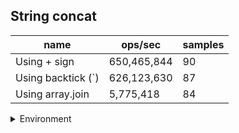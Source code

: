 ## String concat

|name|ops/sec|samples|
|-|-|-|
|Using + sign|650,465,844|90|
|Using backtick (`)|626,123,630|87|
|Using array.join|5,775,418|84|


<details>
<summary>Environment</summary>

* __Machine:__ linux x64 | 2 vCPUs | 6.8GB Mem
* __Run:__ Tue Oct 10 2023 21:55:34 GMT+0000 (Coordinated Universal Time)
</details>

<!--
{"environment":{"platform":"linux","arch":"x64","cpus":2,"totalMemory":6.759754180908203},"benchmarks":"[{\"timeStamp\":1696974923399,\"currentTarget\":{\"0\":{\"name\":\"Using + sign\",\"options\":{\"async\":false,\"defer\":false,\"delay\":0.005,\"initCount\":1,\"maxTime\":5,\"minSamples\":5,\"minTime\":0.05},\"async\":false,\"defer\":false,\"delay\":0.005,\"initCount\":1,\"maxTime\":5,\"minSamples\":5,\"minTime\":0.05,\"id\":1,\"stats\":{\"moe\":1.3507083422429621e-11,\"rme\":0.8785896415459379,\"sem\":6.891369093076338e-12,\"deviation\":6.537726759303038e-11,\"mean\":1.537359739259274e-9,\"sample\":[1.5431675467270136e-9,1.524880334651519e-9,1.5264342905270958e-9,1.5270479402183074e-9,1.5079107736227632e-9,1.5597277825173317e-9,1.4988458020283486e-9,1.4934103650314879e-9,1.5195546847591007e-9,1.5160056804604302e-9,1.5129283365705639e-9,1.5125164023026294e-9,1.507964500286214e-9,1.4925835713772754e-9,1.5153400667965697e-9,1.5279122851328951e-9,1.5083883439645467e-9,1.5138655385181672e-9,1.6538520614831221e-9,1.5903911414522161e-9,1.637808503724959e-9,1.5036249081348675e-9,1.499544935160573e-9,1.5068608352263526e-9,1.5053266106552271e-9,1.4938588035824221e-9,1.5054310791674922e-9,1.5173973502845333e-9,1.4963392442413524e-9,1.4991897422188716e-9,1.4979599687406332e-9,1.5831048713439243e-9,1.566974108938664e-9,1.5405422634548208e-9,1.5231543283390285e-9,1.507550826009507e-9,1.4913515197944007e-9,1.5044914962333226e-9,1.5136933463144565e-9,1.515650494011413e-9,1.5169284294492208e-9,1.5059273415955087e-9,1.4955339135319096e-9,1.4968267731108443e-9,1.5414389034706253e-9,1.7062886726275255e-9,1.4959271244358503e-9,1.7103697847685647e-9,1.7116596356883102e-9,1.5383348906371748e-9,1.4980391733979955e-9,1.5740847323623389e-9,1.6203382203590247e-9,1.4972467938491447e-9,1.5095913820800266e-9,1.4938627374014556e-9,1.6283217124120388e-9,1.5062222199847596e-9,1.5013517071653542e-9,1.5241046178122575e-9,1.5445399076448869e-9,1.5241135544237105e-9,1.5567772863270352e-9,1.6260219946093764e-9,1.498274504166263e-9,1.4962250114842906e-9,1.5657080591940887e-9,1.7222377537219423e-9,1.504488517362838e-9,1.5223441053559765e-9,1.502510517572491e-9,1.4956977514085515e-9,1.5049949253451863e-9,1.49789320874426e-9,1.5055817628306132e-9,1.5525770193666201e-9,1.51727993616638e-9,1.6773873137234091e-9,1.8733845697070733e-9,1.4951824068147502e-9,1.5115306565540767e-9,1.546520916094423e-9,1.5151589505927819e-9,1.4934367589221861e-9,1.5557912504079937e-9,1.4896178171724794e-9,1.5089413412421134e-9,1.5460432183823334e-9,1.492124347883718e-9,1.4850097199685012e-9],\"variance\":4.2741871179307006e-21},\"times\":{\"cycle\":0.052400886726975744,\"elapsed\":5.647,\"period\":1.537359739259274e-9,\"timeStamp\":1696974917752},\"running\":false,\"count\":34084987,\"cycles\":8,\"hz\":650465843.7860594},\"1\":{\"name\":\"Using backtick (`)\",\"options\":{\"async\":false,\"defer\":false,\"delay\":0.005,\"initCount\":1,\"maxTime\":5,\"minSamples\":5,\"minTime\":0.05},\"async\":false,\"defer\":false,\"delay\":0.005,\"initCount\":1,\"maxTime\":5,\"minSamples\":5,\"minTime\":0.05,\"id\":2,\"stats\":{\"moe\":6.096070929668882e-11,\"rme\":3.816894061847579,\"sem\":3.1102402702392254e-11,\"deviation\":2.9010389946702645e-10,\"mean\":1.5971286682025594e-9,\"sample\":[1.5816740660206526e-9,1.5461014716879164e-9,1.4508637753731652e-9,1.4452797248148639e-9,1.470834225270017e-9,1.4706065274172282e-9,1.485879749996981e-9,1.4958985996322652e-9,1.485677992405902e-9,1.5246148152155546e-9,1.5092781542846639e-9,1.512509215638254e-9,1.527698852930274e-9,1.7914973644261763e-9,1.5251336492722705e-9,1.5411360814312084e-9,1.8059606455677992e-9,1.5004468498304703e-9,1.5283762108085518e-9,1.4931488742459635e-9,1.4947975508127214e-9,1.5077015628229472e-9,1.5468631724115746e-9,1.4909612455084076e-9,1.5071913755201345e-9,1.4878195339451526e-9,1.576075192863684e-9,1.5067359798145566e-9,1.5846067720050735e-9,1.5055772859689903e-9,1.6035261001257787e-9,1.5864081502457652e-9,1.6387937305615567e-9,1.5600900253900398e-9,1.4884536292314007e-9,1.6108701340860774e-9,1.5330253109797837e-9,1.5043494469147101e-9,1.5213578424227675e-9,1.5501490253623992e-9,1.4944372694000805e-9,1.5061047667796094e-9,1.5016862178899552e-9,1.7181085594764517e-9,1.5625457034986005e-9,1.51933444436435e-9,1.5628137816921185e-9,1.5255429001345175e-9,1.5144634108429314e-9,1.4956391681926507e-9,1.576527706317961e-9,1.4969650326136821e-9,1.4939645513641824e-9,1.5073700751008045e-9,1.5238538720495438e-9,1.511108441505906e-9,1.5837420677922221e-9,1.517662738609696e-9,1.5273501005228374e-9,3.9692702148352295e-9,2.503601070364372e-9,1.5095000876348507e-9,1.4923274326251421e-9,1.5002940616889976e-9,1.5821625652566913e-9,1.5706619790500105e-9,1.5582935181540472e-9,1.6064103978253297e-9,1.5457613453841798e-9,1.5825854203450798e-9,1.6944440369261354e-9,1.778246531116886e-9,1.6461138994810823e-9,1.6246178098746564e-9,1.6450070861589363e-9,1.8477874441120667e-9,1.7063623189913758e-9,1.8302314496793075e-9,1.7340005437655306e-9,1.7574479463253328e-9,1.5117446120130907e-9,1.5717480113402755e-9,1.5170739523139015e-9,1.5415704943473143e-9,1.4987253099508198e-9,1.4942260580247338e-9,1.492787814625471e-9],\"variance\":8.416027248597459e-20},\"times\":{\"cycle\":0.05541254045328329,\"elapsed\":5.349,\"period\":1.5971286682025594e-9,\"timeStamp\":1696974923414},\"running\":false,\"count\":34695101,\"cycles\":6,\"hz\":626123630.4307405},\"2\":{\"name\":\"Using array.join\",\"options\":{\"async\":false,\"defer\":false,\"delay\":0.005,\"initCount\":1,\"maxTime\":5,\"minSamples\":5,\"minTime\":0.05},\"async\":false,\"defer\":false,\"delay\":0.005,\"initCount\":1,\"maxTime\":5,\"minSamples\":5,\"minTime\":0.05,\"id\":3,\"stats\":{\"moe\":2.1130766580059723e-9,\"rme\":1.2203900789025608,\"sem\":1.0781003357173329e-9,\"deviation\":9.880952790363962e-9,\"mean\":1.7314764308033068e-7,\"sample\":[1.6923465403485028e-7,1.8804658771781426e-7,1.9356622897949782e-7,1.67249591859219e-7,1.6722789112239552e-7,1.671447606074871e-7,1.6723857456206242e-7,1.758829161784001e-7,1.8408522713994305e-7,1.7653895616117305e-7,1.6602827545746982e-7,1.6806944444444445e-7,1.7046674137829931e-7,1.6892384300132264e-7,1.646590380442927e-7,1.638823747874302e-7,1.762503371796793e-7,1.6636450263553971e-7,1.6742426976980565e-7,1.6442219456733494e-7,1.6843516702610781e-7,1.6866777539598252e-7,1.8594070850083725e-7,1.755805321900716e-7,1.7380958306999654e-7,1.6485971696453586e-7,1.640977252300311e-7,1.6821117922057766e-7,1.7486486198133888e-7,1.6790985302580618e-7,1.91587987300602e-7,1.662881386070752e-7,1.632901010649648e-7,2.0346730422300246e-7,2.0847341144368359e-7,1.8030129386432854e-7,1.710882976728547e-7,1.7207632894285917e-7,1.7508536206863106e-7,1.9078391948426477e-7,1.670375679747564e-7,1.7312675473479337e-7,1.642435387609681e-7,1.656670259698766e-7,1.704641014138689e-7,1.7311759864970842e-7,1.8689015649053278e-7,1.657557727869773e-7,1.6199595622525083e-7,1.8001146327845893e-7,1.677308905018089e-7,1.6692293182430613e-7,1.66347526431753e-7,1.671407262986035e-7,1.7306880022825623e-7,1.829302233423685e-7,1.9310677001600963e-7,1.6838568643302107e-7,1.6960465389065893e-7,1.6742636676335854e-7,1.787778115935137e-7,1.8248829077305942e-7,1.6285040975161284e-7,1.6428939084121927e-7,1.702758000855961e-7,1.6600767511531694e-7,1.6510890674782443e-7,1.922086325233408e-7,1.9275803889866375e-7,1.8978591785946392e-7,1.692762153851031e-7,1.655628861730626e-7,1.8042190942666478e-7,1.6831308827492194e-7,1.6734774517729485e-7,1.6615192036394186e-7,1.6572298571813526e-7,1.6462512086483747e-7,1.6168597016818046e-7,1.7998124177722828e-7,1.7058997257755164e-7,1.7384393298143833e-7,1.7322731466070663e-7,1.7460067208775184e-7],\"variance\":9.763322804540135e-17},\"times\":{\"cycle\":0.05461682679504411,\"elapsed\":5.451,\"period\":1.7314764308033068e-7,\"timeStamp\":1696974928764},\"running\":false,\"count\":315435,\"cycles\":5,\"hz\":5775417.916234971},\"options\":{},\"events\":{\"start\":[null],\"cycle\":[null,null],\"complete\":[null,null]},\"length\":3,\"running\":false},\"type\":\"cycle\",\"target\":{\"name\":\"Using + sign\",\"options\":{\"async\":false,\"defer\":false,\"delay\":0.005,\"initCount\":1,\"maxTime\":5,\"minSamples\":5,\"minTime\":0.05},\"async\":false,\"defer\":false,\"delay\":0.005,\"initCount\":1,\"maxTime\":5,\"minSamples\":5,\"minTime\":0.05,\"id\":1,\"stats\":{\"moe\":1.3507083422429621e-11,\"rme\":0.8785896415459379,\"sem\":6.891369093076338e-12,\"deviation\":6.537726759303038e-11,\"mean\":1.537359739259274e-9,\"sample\":[1.5431675467270136e-9,1.524880334651519e-9,1.5264342905270958e-9,1.5270479402183074e-9,1.5079107736227632e-9,1.5597277825173317e-9,1.4988458020283486e-9,1.4934103650314879e-9,1.5195546847591007e-9,1.5160056804604302e-9,1.5129283365705639e-9,1.5125164023026294e-9,1.507964500286214e-9,1.4925835713772754e-9,1.5153400667965697e-9,1.5279122851328951e-9,1.5083883439645467e-9,1.5138655385181672e-9,1.6538520614831221e-9,1.5903911414522161e-9,1.637808503724959e-9,1.5036249081348675e-9,1.499544935160573e-9,1.5068608352263526e-9,1.5053266106552271e-9,1.4938588035824221e-9,1.5054310791674922e-9,1.5173973502845333e-9,1.4963392442413524e-9,1.4991897422188716e-9,1.4979599687406332e-9,1.5831048713439243e-9,1.566974108938664e-9,1.5405422634548208e-9,1.5231543283390285e-9,1.507550826009507e-9,1.4913515197944007e-9,1.5044914962333226e-9,1.5136933463144565e-9,1.515650494011413e-9,1.5169284294492208e-9,1.5059273415955087e-9,1.4955339135319096e-9,1.4968267731108443e-9,1.5414389034706253e-9,1.7062886726275255e-9,1.4959271244358503e-9,1.7103697847685647e-9,1.7116596356883102e-9,1.5383348906371748e-9,1.4980391733979955e-9,1.5740847323623389e-9,1.6203382203590247e-9,1.4972467938491447e-9,1.5095913820800266e-9,1.4938627374014556e-9,1.6283217124120388e-9,1.5062222199847596e-9,1.5013517071653542e-9,1.5241046178122575e-9,1.5445399076448869e-9,1.5241135544237105e-9,1.5567772863270352e-9,1.6260219946093764e-9,1.498274504166263e-9,1.4962250114842906e-9,1.5657080591940887e-9,1.7222377537219423e-9,1.504488517362838e-9,1.5223441053559765e-9,1.502510517572491e-9,1.4956977514085515e-9,1.5049949253451863e-9,1.49789320874426e-9,1.5055817628306132e-9,1.5525770193666201e-9,1.51727993616638e-9,1.6773873137234091e-9,1.8733845697070733e-9,1.4951824068147502e-9,1.5115306565540767e-9,1.546520916094423e-9,1.5151589505927819e-9,1.4934367589221861e-9,1.5557912504079937e-9,1.4896178171724794e-9,1.5089413412421134e-9,1.5460432183823334e-9,1.492124347883718e-9,1.4850097199685012e-9],\"variance\":4.2741871179307006e-21},\"times\":{\"cycle\":0.052400886726975744,\"elapsed\":5.647,\"period\":1.537359739259274e-9,\"timeStamp\":1696974917752},\"running\":false,\"count\":34084987,\"cycles\":8,\"hz\":650465843.7860594},\"aborted\":false},{\"timeStamp\":1696974928763,\"currentTarget\":{\"0\":{\"name\":\"Using + sign\",\"options\":{\"async\":false,\"defer\":false,\"delay\":0.005,\"initCount\":1,\"maxTime\":5,\"minSamples\":5,\"minTime\":0.05},\"async\":false,\"defer\":false,\"delay\":0.005,\"initCount\":1,\"maxTime\":5,\"minSamples\":5,\"minTime\":0.05,\"id\":1,\"stats\":{\"moe\":1.3507083422429621e-11,\"rme\":0.8785896415459379,\"sem\":6.891369093076338e-12,\"deviation\":6.537726759303038e-11,\"mean\":1.537359739259274e-9,\"sample\":[1.5431675467270136e-9,1.524880334651519e-9,1.5264342905270958e-9,1.5270479402183074e-9,1.5079107736227632e-9,1.5597277825173317e-9,1.4988458020283486e-9,1.4934103650314879e-9,1.5195546847591007e-9,1.5160056804604302e-9,1.5129283365705639e-9,1.5125164023026294e-9,1.507964500286214e-9,1.4925835713772754e-9,1.5153400667965697e-9,1.5279122851328951e-9,1.5083883439645467e-9,1.5138655385181672e-9,1.6538520614831221e-9,1.5903911414522161e-9,1.637808503724959e-9,1.5036249081348675e-9,1.499544935160573e-9,1.5068608352263526e-9,1.5053266106552271e-9,1.4938588035824221e-9,1.5054310791674922e-9,1.5173973502845333e-9,1.4963392442413524e-9,1.4991897422188716e-9,1.4979599687406332e-9,1.5831048713439243e-9,1.566974108938664e-9,1.5405422634548208e-9,1.5231543283390285e-9,1.507550826009507e-9,1.4913515197944007e-9,1.5044914962333226e-9,1.5136933463144565e-9,1.515650494011413e-9,1.5169284294492208e-9,1.5059273415955087e-9,1.4955339135319096e-9,1.4968267731108443e-9,1.5414389034706253e-9,1.7062886726275255e-9,1.4959271244358503e-9,1.7103697847685647e-9,1.7116596356883102e-9,1.5383348906371748e-9,1.4980391733979955e-9,1.5740847323623389e-9,1.6203382203590247e-9,1.4972467938491447e-9,1.5095913820800266e-9,1.4938627374014556e-9,1.6283217124120388e-9,1.5062222199847596e-9,1.5013517071653542e-9,1.5241046178122575e-9,1.5445399076448869e-9,1.5241135544237105e-9,1.5567772863270352e-9,1.6260219946093764e-9,1.498274504166263e-9,1.4962250114842906e-9,1.5657080591940887e-9,1.7222377537219423e-9,1.504488517362838e-9,1.5223441053559765e-9,1.502510517572491e-9,1.4956977514085515e-9,1.5049949253451863e-9,1.49789320874426e-9,1.5055817628306132e-9,1.5525770193666201e-9,1.51727993616638e-9,1.6773873137234091e-9,1.8733845697070733e-9,1.4951824068147502e-9,1.5115306565540767e-9,1.546520916094423e-9,1.5151589505927819e-9,1.4934367589221861e-9,1.5557912504079937e-9,1.4896178171724794e-9,1.5089413412421134e-9,1.5460432183823334e-9,1.492124347883718e-9,1.4850097199685012e-9],\"variance\":4.2741871179307006e-21},\"times\":{\"cycle\":0.052400886726975744,\"elapsed\":5.647,\"period\":1.537359739259274e-9,\"timeStamp\":1696974917752},\"running\":false,\"count\":34084987,\"cycles\":8,\"hz\":650465843.7860594},\"1\":{\"name\":\"Using backtick (`)\",\"options\":{\"async\":false,\"defer\":false,\"delay\":0.005,\"initCount\":1,\"maxTime\":5,\"minSamples\":5,\"minTime\":0.05},\"async\":false,\"defer\":false,\"delay\":0.005,\"initCount\":1,\"maxTime\":5,\"minSamples\":5,\"minTime\":0.05,\"id\":2,\"stats\":{\"moe\":6.096070929668882e-11,\"rme\":3.816894061847579,\"sem\":3.1102402702392254e-11,\"deviation\":2.9010389946702645e-10,\"mean\":1.5971286682025594e-9,\"sample\":[1.5816740660206526e-9,1.5461014716879164e-9,1.4508637753731652e-9,1.4452797248148639e-9,1.470834225270017e-9,1.4706065274172282e-9,1.485879749996981e-9,1.4958985996322652e-9,1.485677992405902e-9,1.5246148152155546e-9,1.5092781542846639e-9,1.512509215638254e-9,1.527698852930274e-9,1.7914973644261763e-9,1.5251336492722705e-9,1.5411360814312084e-9,1.8059606455677992e-9,1.5004468498304703e-9,1.5283762108085518e-9,1.4931488742459635e-9,1.4947975508127214e-9,1.5077015628229472e-9,1.5468631724115746e-9,1.4909612455084076e-9,1.5071913755201345e-9,1.4878195339451526e-9,1.576075192863684e-9,1.5067359798145566e-9,1.5846067720050735e-9,1.5055772859689903e-9,1.6035261001257787e-9,1.5864081502457652e-9,1.6387937305615567e-9,1.5600900253900398e-9,1.4884536292314007e-9,1.6108701340860774e-9,1.5330253109797837e-9,1.5043494469147101e-9,1.5213578424227675e-9,1.5501490253623992e-9,1.4944372694000805e-9,1.5061047667796094e-9,1.5016862178899552e-9,1.7181085594764517e-9,1.5625457034986005e-9,1.51933444436435e-9,1.5628137816921185e-9,1.5255429001345175e-9,1.5144634108429314e-9,1.4956391681926507e-9,1.576527706317961e-9,1.4969650326136821e-9,1.4939645513641824e-9,1.5073700751008045e-9,1.5238538720495438e-9,1.511108441505906e-9,1.5837420677922221e-9,1.517662738609696e-9,1.5273501005228374e-9,3.9692702148352295e-9,2.503601070364372e-9,1.5095000876348507e-9,1.4923274326251421e-9,1.5002940616889976e-9,1.5821625652566913e-9,1.5706619790500105e-9,1.5582935181540472e-9,1.6064103978253297e-9,1.5457613453841798e-9,1.5825854203450798e-9,1.6944440369261354e-9,1.778246531116886e-9,1.6461138994810823e-9,1.6246178098746564e-9,1.6450070861589363e-9,1.8477874441120667e-9,1.7063623189913758e-9,1.8302314496793075e-9,1.7340005437655306e-9,1.7574479463253328e-9,1.5117446120130907e-9,1.5717480113402755e-9,1.5170739523139015e-9,1.5415704943473143e-9,1.4987253099508198e-9,1.4942260580247338e-9,1.492787814625471e-9],\"variance\":8.416027248597459e-20},\"times\":{\"cycle\":0.05541254045328329,\"elapsed\":5.349,\"period\":1.5971286682025594e-9,\"timeStamp\":1696974923414},\"running\":false,\"count\":34695101,\"cycles\":6,\"hz\":626123630.4307405},\"2\":{\"name\":\"Using array.join\",\"options\":{\"async\":false,\"defer\":false,\"delay\":0.005,\"initCount\":1,\"maxTime\":5,\"minSamples\":5,\"minTime\":0.05},\"async\":false,\"defer\":false,\"delay\":0.005,\"initCount\":1,\"maxTime\":5,\"minSamples\":5,\"minTime\":0.05,\"id\":3,\"stats\":{\"moe\":2.1130766580059723e-9,\"rme\":1.2203900789025608,\"sem\":1.0781003357173329e-9,\"deviation\":9.880952790363962e-9,\"mean\":1.7314764308033068e-7,\"sample\":[1.6923465403485028e-7,1.8804658771781426e-7,1.9356622897949782e-7,1.67249591859219e-7,1.6722789112239552e-7,1.671447606074871e-7,1.6723857456206242e-7,1.758829161784001e-7,1.8408522713994305e-7,1.7653895616117305e-7,1.6602827545746982e-7,1.6806944444444445e-7,1.7046674137829931e-7,1.6892384300132264e-7,1.646590380442927e-7,1.638823747874302e-7,1.762503371796793e-7,1.6636450263553971e-7,1.6742426976980565e-7,1.6442219456733494e-7,1.6843516702610781e-7,1.6866777539598252e-7,1.8594070850083725e-7,1.755805321900716e-7,1.7380958306999654e-7,1.6485971696453586e-7,1.640977252300311e-7,1.6821117922057766e-7,1.7486486198133888e-7,1.6790985302580618e-7,1.91587987300602e-7,1.662881386070752e-7,1.632901010649648e-7,2.0346730422300246e-7,2.0847341144368359e-7,1.8030129386432854e-7,1.710882976728547e-7,1.7207632894285917e-7,1.7508536206863106e-7,1.9078391948426477e-7,1.670375679747564e-7,1.7312675473479337e-7,1.642435387609681e-7,1.656670259698766e-7,1.704641014138689e-7,1.7311759864970842e-7,1.8689015649053278e-7,1.657557727869773e-7,1.6199595622525083e-7,1.8001146327845893e-7,1.677308905018089e-7,1.6692293182430613e-7,1.66347526431753e-7,1.671407262986035e-7,1.7306880022825623e-7,1.829302233423685e-7,1.9310677001600963e-7,1.6838568643302107e-7,1.6960465389065893e-7,1.6742636676335854e-7,1.787778115935137e-7,1.8248829077305942e-7,1.6285040975161284e-7,1.6428939084121927e-7,1.702758000855961e-7,1.6600767511531694e-7,1.6510890674782443e-7,1.922086325233408e-7,1.9275803889866375e-7,1.8978591785946392e-7,1.692762153851031e-7,1.655628861730626e-7,1.8042190942666478e-7,1.6831308827492194e-7,1.6734774517729485e-7,1.6615192036394186e-7,1.6572298571813526e-7,1.6462512086483747e-7,1.6168597016818046e-7,1.7998124177722828e-7,1.7058997257755164e-7,1.7384393298143833e-7,1.7322731466070663e-7,1.7460067208775184e-7],\"variance\":9.763322804540135e-17},\"times\":{\"cycle\":0.05461682679504411,\"elapsed\":5.451,\"period\":1.7314764308033068e-7,\"timeStamp\":1696974928764},\"running\":false,\"count\":315435,\"cycles\":5,\"hz\":5775417.916234971},\"options\":{},\"events\":{\"start\":[null],\"cycle\":[null,null],\"complete\":[null,null]},\"length\":3,\"running\":false},\"type\":\"cycle\",\"target\":{\"name\":\"Using backtick (`)\",\"options\":{\"async\":false,\"defer\":false,\"delay\":0.005,\"initCount\":1,\"maxTime\":5,\"minSamples\":5,\"minTime\":0.05},\"async\":false,\"defer\":false,\"delay\":0.005,\"initCount\":1,\"maxTime\":5,\"minSamples\":5,\"minTime\":0.05,\"id\":2,\"stats\":{\"moe\":6.096070929668882e-11,\"rme\":3.816894061847579,\"sem\":3.1102402702392254e-11,\"deviation\":2.9010389946702645e-10,\"mean\":1.5971286682025594e-9,\"sample\":[1.5816740660206526e-9,1.5461014716879164e-9,1.4508637753731652e-9,1.4452797248148639e-9,1.470834225270017e-9,1.4706065274172282e-9,1.485879749996981e-9,1.4958985996322652e-9,1.485677992405902e-9,1.5246148152155546e-9,1.5092781542846639e-9,1.512509215638254e-9,1.527698852930274e-9,1.7914973644261763e-9,1.5251336492722705e-9,1.5411360814312084e-9,1.8059606455677992e-9,1.5004468498304703e-9,1.5283762108085518e-9,1.4931488742459635e-9,1.4947975508127214e-9,1.5077015628229472e-9,1.5468631724115746e-9,1.4909612455084076e-9,1.5071913755201345e-9,1.4878195339451526e-9,1.576075192863684e-9,1.5067359798145566e-9,1.5846067720050735e-9,1.5055772859689903e-9,1.6035261001257787e-9,1.5864081502457652e-9,1.6387937305615567e-9,1.5600900253900398e-9,1.4884536292314007e-9,1.6108701340860774e-9,1.5330253109797837e-9,1.5043494469147101e-9,1.5213578424227675e-9,1.5501490253623992e-9,1.4944372694000805e-9,1.5061047667796094e-9,1.5016862178899552e-9,1.7181085594764517e-9,1.5625457034986005e-9,1.51933444436435e-9,1.5628137816921185e-9,1.5255429001345175e-9,1.5144634108429314e-9,1.4956391681926507e-9,1.576527706317961e-9,1.4969650326136821e-9,1.4939645513641824e-9,1.5073700751008045e-9,1.5238538720495438e-9,1.511108441505906e-9,1.5837420677922221e-9,1.517662738609696e-9,1.5273501005228374e-9,3.9692702148352295e-9,2.503601070364372e-9,1.5095000876348507e-9,1.4923274326251421e-9,1.5002940616889976e-9,1.5821625652566913e-9,1.5706619790500105e-9,1.5582935181540472e-9,1.6064103978253297e-9,1.5457613453841798e-9,1.5825854203450798e-9,1.6944440369261354e-9,1.778246531116886e-9,1.6461138994810823e-9,1.6246178098746564e-9,1.6450070861589363e-9,1.8477874441120667e-9,1.7063623189913758e-9,1.8302314496793075e-9,1.7340005437655306e-9,1.7574479463253328e-9,1.5117446120130907e-9,1.5717480113402755e-9,1.5170739523139015e-9,1.5415704943473143e-9,1.4987253099508198e-9,1.4942260580247338e-9,1.492787814625471e-9],\"variance\":8.416027248597459e-20},\"times\":{\"cycle\":0.05541254045328329,\"elapsed\":5.349,\"period\":1.5971286682025594e-9,\"timeStamp\":1696974923414},\"running\":false,\"count\":34695101,\"cycles\":6,\"hz\":626123630.4307405},\"aborted\":false},{\"timeStamp\":1696974934215,\"currentTarget\":{\"0\":{\"name\":\"Using + sign\",\"options\":{\"async\":false,\"defer\":false,\"delay\":0.005,\"initCount\":1,\"maxTime\":5,\"minSamples\":5,\"minTime\":0.05},\"async\":false,\"defer\":false,\"delay\":0.005,\"initCount\":1,\"maxTime\":5,\"minSamples\":5,\"minTime\":0.05,\"id\":1,\"stats\":{\"moe\":1.3507083422429621e-11,\"rme\":0.8785896415459379,\"sem\":6.891369093076338e-12,\"deviation\":6.537726759303038e-11,\"mean\":1.537359739259274e-9,\"sample\":[1.5431675467270136e-9,1.524880334651519e-9,1.5264342905270958e-9,1.5270479402183074e-9,1.5079107736227632e-9,1.5597277825173317e-9,1.4988458020283486e-9,1.4934103650314879e-9,1.5195546847591007e-9,1.5160056804604302e-9,1.5129283365705639e-9,1.5125164023026294e-9,1.507964500286214e-9,1.4925835713772754e-9,1.5153400667965697e-9,1.5279122851328951e-9,1.5083883439645467e-9,1.5138655385181672e-9,1.6538520614831221e-9,1.5903911414522161e-9,1.637808503724959e-9,1.5036249081348675e-9,1.499544935160573e-9,1.5068608352263526e-9,1.5053266106552271e-9,1.4938588035824221e-9,1.5054310791674922e-9,1.5173973502845333e-9,1.4963392442413524e-9,1.4991897422188716e-9,1.4979599687406332e-9,1.5831048713439243e-9,1.566974108938664e-9,1.5405422634548208e-9,1.5231543283390285e-9,1.507550826009507e-9,1.4913515197944007e-9,1.5044914962333226e-9,1.5136933463144565e-9,1.515650494011413e-9,1.5169284294492208e-9,1.5059273415955087e-9,1.4955339135319096e-9,1.4968267731108443e-9,1.5414389034706253e-9,1.7062886726275255e-9,1.4959271244358503e-9,1.7103697847685647e-9,1.7116596356883102e-9,1.5383348906371748e-9,1.4980391733979955e-9,1.5740847323623389e-9,1.6203382203590247e-9,1.4972467938491447e-9,1.5095913820800266e-9,1.4938627374014556e-9,1.6283217124120388e-9,1.5062222199847596e-9,1.5013517071653542e-9,1.5241046178122575e-9,1.5445399076448869e-9,1.5241135544237105e-9,1.5567772863270352e-9,1.6260219946093764e-9,1.498274504166263e-9,1.4962250114842906e-9,1.5657080591940887e-9,1.7222377537219423e-9,1.504488517362838e-9,1.5223441053559765e-9,1.502510517572491e-9,1.4956977514085515e-9,1.5049949253451863e-9,1.49789320874426e-9,1.5055817628306132e-9,1.5525770193666201e-9,1.51727993616638e-9,1.6773873137234091e-9,1.8733845697070733e-9,1.4951824068147502e-9,1.5115306565540767e-9,1.546520916094423e-9,1.5151589505927819e-9,1.4934367589221861e-9,1.5557912504079937e-9,1.4896178171724794e-9,1.5089413412421134e-9,1.5460432183823334e-9,1.492124347883718e-9,1.4850097199685012e-9],\"variance\":4.2741871179307006e-21},\"times\":{\"cycle\":0.052400886726975744,\"elapsed\":5.647,\"period\":1.537359739259274e-9,\"timeStamp\":1696974917752},\"running\":false,\"count\":34084987,\"cycles\":8,\"hz\":650465843.7860594},\"1\":{\"name\":\"Using backtick (`)\",\"options\":{\"async\":false,\"defer\":false,\"delay\":0.005,\"initCount\":1,\"maxTime\":5,\"minSamples\":5,\"minTime\":0.05},\"async\":false,\"defer\":false,\"delay\":0.005,\"initCount\":1,\"maxTime\":5,\"minSamples\":5,\"minTime\":0.05,\"id\":2,\"stats\":{\"moe\":6.096070929668882e-11,\"rme\":3.816894061847579,\"sem\":3.1102402702392254e-11,\"deviation\":2.9010389946702645e-10,\"mean\":1.5971286682025594e-9,\"sample\":[1.5816740660206526e-9,1.5461014716879164e-9,1.4508637753731652e-9,1.4452797248148639e-9,1.470834225270017e-9,1.4706065274172282e-9,1.485879749996981e-9,1.4958985996322652e-9,1.485677992405902e-9,1.5246148152155546e-9,1.5092781542846639e-9,1.512509215638254e-9,1.527698852930274e-9,1.7914973644261763e-9,1.5251336492722705e-9,1.5411360814312084e-9,1.8059606455677992e-9,1.5004468498304703e-9,1.5283762108085518e-9,1.4931488742459635e-9,1.4947975508127214e-9,1.5077015628229472e-9,1.5468631724115746e-9,1.4909612455084076e-9,1.5071913755201345e-9,1.4878195339451526e-9,1.576075192863684e-9,1.5067359798145566e-9,1.5846067720050735e-9,1.5055772859689903e-9,1.6035261001257787e-9,1.5864081502457652e-9,1.6387937305615567e-9,1.5600900253900398e-9,1.4884536292314007e-9,1.6108701340860774e-9,1.5330253109797837e-9,1.5043494469147101e-9,1.5213578424227675e-9,1.5501490253623992e-9,1.4944372694000805e-9,1.5061047667796094e-9,1.5016862178899552e-9,1.7181085594764517e-9,1.5625457034986005e-9,1.51933444436435e-9,1.5628137816921185e-9,1.5255429001345175e-9,1.5144634108429314e-9,1.4956391681926507e-9,1.576527706317961e-9,1.4969650326136821e-9,1.4939645513641824e-9,1.5073700751008045e-9,1.5238538720495438e-9,1.511108441505906e-9,1.5837420677922221e-9,1.517662738609696e-9,1.5273501005228374e-9,3.9692702148352295e-9,2.503601070364372e-9,1.5095000876348507e-9,1.4923274326251421e-9,1.5002940616889976e-9,1.5821625652566913e-9,1.5706619790500105e-9,1.5582935181540472e-9,1.6064103978253297e-9,1.5457613453841798e-9,1.5825854203450798e-9,1.6944440369261354e-9,1.778246531116886e-9,1.6461138994810823e-9,1.6246178098746564e-9,1.6450070861589363e-9,1.8477874441120667e-9,1.7063623189913758e-9,1.8302314496793075e-9,1.7340005437655306e-9,1.7574479463253328e-9,1.5117446120130907e-9,1.5717480113402755e-9,1.5170739523139015e-9,1.5415704943473143e-9,1.4987253099508198e-9,1.4942260580247338e-9,1.492787814625471e-9],\"variance\":8.416027248597459e-20},\"times\":{\"cycle\":0.05541254045328329,\"elapsed\":5.349,\"period\":1.5971286682025594e-9,\"timeStamp\":1696974923414},\"running\":false,\"count\":34695101,\"cycles\":6,\"hz\":626123630.4307405},\"2\":{\"name\":\"Using array.join\",\"options\":{\"async\":false,\"defer\":false,\"delay\":0.005,\"initCount\":1,\"maxTime\":5,\"minSamples\":5,\"minTime\":0.05},\"async\":false,\"defer\":false,\"delay\":0.005,\"initCount\":1,\"maxTime\":5,\"minSamples\":5,\"minTime\":0.05,\"id\":3,\"stats\":{\"moe\":2.1130766580059723e-9,\"rme\":1.2203900789025608,\"sem\":1.0781003357173329e-9,\"deviation\":9.880952790363962e-9,\"mean\":1.7314764308033068e-7,\"sample\":[1.6923465403485028e-7,1.8804658771781426e-7,1.9356622897949782e-7,1.67249591859219e-7,1.6722789112239552e-7,1.671447606074871e-7,1.6723857456206242e-7,1.758829161784001e-7,1.8408522713994305e-7,1.7653895616117305e-7,1.6602827545746982e-7,1.6806944444444445e-7,1.7046674137829931e-7,1.6892384300132264e-7,1.646590380442927e-7,1.638823747874302e-7,1.762503371796793e-7,1.6636450263553971e-7,1.6742426976980565e-7,1.6442219456733494e-7,1.6843516702610781e-7,1.6866777539598252e-7,1.8594070850083725e-7,1.755805321900716e-7,1.7380958306999654e-7,1.6485971696453586e-7,1.640977252300311e-7,1.6821117922057766e-7,1.7486486198133888e-7,1.6790985302580618e-7,1.91587987300602e-7,1.662881386070752e-7,1.632901010649648e-7,2.0346730422300246e-7,2.0847341144368359e-7,1.8030129386432854e-7,1.710882976728547e-7,1.7207632894285917e-7,1.7508536206863106e-7,1.9078391948426477e-7,1.670375679747564e-7,1.7312675473479337e-7,1.642435387609681e-7,1.656670259698766e-7,1.704641014138689e-7,1.7311759864970842e-7,1.8689015649053278e-7,1.657557727869773e-7,1.6199595622525083e-7,1.8001146327845893e-7,1.677308905018089e-7,1.6692293182430613e-7,1.66347526431753e-7,1.671407262986035e-7,1.7306880022825623e-7,1.829302233423685e-7,1.9310677001600963e-7,1.6838568643302107e-7,1.6960465389065893e-7,1.6742636676335854e-7,1.787778115935137e-7,1.8248829077305942e-7,1.6285040975161284e-7,1.6428939084121927e-7,1.702758000855961e-7,1.6600767511531694e-7,1.6510890674782443e-7,1.922086325233408e-7,1.9275803889866375e-7,1.8978591785946392e-7,1.692762153851031e-7,1.655628861730626e-7,1.8042190942666478e-7,1.6831308827492194e-7,1.6734774517729485e-7,1.6615192036394186e-7,1.6572298571813526e-7,1.6462512086483747e-7,1.6168597016818046e-7,1.7998124177722828e-7,1.7058997257755164e-7,1.7384393298143833e-7,1.7322731466070663e-7,1.7460067208775184e-7],\"variance\":9.763322804540135e-17},\"times\":{\"cycle\":0.05461682679504411,\"elapsed\":5.451,\"period\":1.7314764308033068e-7,\"timeStamp\":1696974928764},\"running\":false,\"count\":315435,\"cycles\":5,\"hz\":5775417.916234971},\"options\":{},\"events\":{\"start\":[null],\"cycle\":[null,null],\"complete\":[null,null]},\"length\":3,\"running\":false},\"type\":\"cycle\",\"target\":{\"name\":\"Using array.join\",\"options\":{\"async\":false,\"defer\":false,\"delay\":0.005,\"initCount\":1,\"maxTime\":5,\"minSamples\":5,\"minTime\":0.05},\"async\":false,\"defer\":false,\"delay\":0.005,\"initCount\":1,\"maxTime\":5,\"minSamples\":5,\"minTime\":0.05,\"id\":3,\"stats\":{\"moe\":2.1130766580059723e-9,\"rme\":1.2203900789025608,\"sem\":1.0781003357173329e-9,\"deviation\":9.880952790363962e-9,\"mean\":1.7314764308033068e-7,\"sample\":[1.6923465403485028e-7,1.8804658771781426e-7,1.9356622897949782e-7,1.67249591859219e-7,1.6722789112239552e-7,1.671447606074871e-7,1.6723857456206242e-7,1.758829161784001e-7,1.8408522713994305e-7,1.7653895616117305e-7,1.6602827545746982e-7,1.6806944444444445e-7,1.7046674137829931e-7,1.6892384300132264e-7,1.646590380442927e-7,1.638823747874302e-7,1.762503371796793e-7,1.6636450263553971e-7,1.6742426976980565e-7,1.6442219456733494e-7,1.6843516702610781e-7,1.6866777539598252e-7,1.8594070850083725e-7,1.755805321900716e-7,1.7380958306999654e-7,1.6485971696453586e-7,1.640977252300311e-7,1.6821117922057766e-7,1.7486486198133888e-7,1.6790985302580618e-7,1.91587987300602e-7,1.662881386070752e-7,1.632901010649648e-7,2.0346730422300246e-7,2.0847341144368359e-7,1.8030129386432854e-7,1.710882976728547e-7,1.7207632894285917e-7,1.7508536206863106e-7,1.9078391948426477e-7,1.670375679747564e-7,1.7312675473479337e-7,1.642435387609681e-7,1.656670259698766e-7,1.704641014138689e-7,1.7311759864970842e-7,1.8689015649053278e-7,1.657557727869773e-7,1.6199595622525083e-7,1.8001146327845893e-7,1.677308905018089e-7,1.6692293182430613e-7,1.66347526431753e-7,1.671407262986035e-7,1.7306880022825623e-7,1.829302233423685e-7,1.9310677001600963e-7,1.6838568643302107e-7,1.6960465389065893e-7,1.6742636676335854e-7,1.787778115935137e-7,1.8248829077305942e-7,1.6285040975161284e-7,1.6428939084121927e-7,1.702758000855961e-7,1.6600767511531694e-7,1.6510890674782443e-7,1.922086325233408e-7,1.9275803889866375e-7,1.8978591785946392e-7,1.692762153851031e-7,1.655628861730626e-7,1.8042190942666478e-7,1.6831308827492194e-7,1.6734774517729485e-7,1.6615192036394186e-7,1.6572298571813526e-7,1.6462512086483747e-7,1.6168597016818046e-7,1.7998124177722828e-7,1.7058997257755164e-7,1.7384393298143833e-7,1.7322731466070663e-7,1.7460067208775184e-7],\"variance\":9.763322804540135e-17},\"times\":{\"cycle\":0.05461682679504411,\"elapsed\":5.451,\"period\":1.7314764308033068e-7,\"timeStamp\":1696974928764},\"running\":false,\"count\":315435,\"cycles\":5,\"hz\":5775417.916234971},\"aborted\":false}]"}-->
